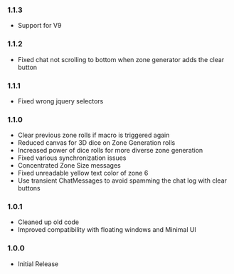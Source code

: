 ### 1.1.3
* Support for V9

### 1.1.2
* Fixed chat not scrolling to bottom when zone generator adds the clear button

### 1.1.1
* Fixed wrong jquery selectors

### 1.1.0
* Clear previous zone rolls if macro is triggered again
* Reduced canvas for 3D dice on Zone Generation rolls
* Increased power of dice rolls for more diverse zone generation
* Fixed various synchronization issues
* Concentrated Zone Size messages
* Fixed unreadable yellow text color of zone 6
* Use transient ChatMessages to avoid spamming the chat log with clear buttons

### 1.0.1
* Cleaned up old code
* Improved compatibility with floating windows and Minimal UI

### 1.0.0
* Initial Release
